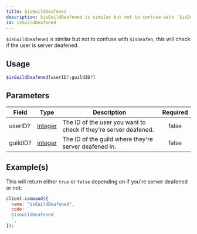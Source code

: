 ```yaml
---
title: $isGuildDeafened
description: $isGuildDeafened is similar but not to confuse with `$isDeafen`, this will check if the user is server deafened.
id: isGuildDeafened
---
```


`$isGuildDeafened` is similar but not to confuse with `$isDeafen`, this will check if the user is server deafened.

## Usage

```php
$isGuildDeafened[userID?;guildID?]
```

## Parameters

| Field    | Type                                                                                                | Description                                                      | Required |
| -------- | --------------------------------------------------------------------------------------------------- | ---------------------------------------------------------------- | :------: |
| userID?  | [integer](https://developer.mozilla.org/en-US/docs/Web/JavaScript/Reference/Global_Objects/Integer) | The ID of the user you want to check if they're server deafened. |  false   |
| guildID? | [integer](https://developer.mozilla.org/en-US/docs/Web/JavaScript/Reference/Global_Objects/Integer) | The ID of the guild where they're server deafened in.            |  false   |

## Example(s)

This will return either `true` or `false` depending on if you're server deafened or not:

```javascript
client.command({
  name: "isGuildDeafened",
  code: `
  $isGuildDeafened
  `,
});
```

